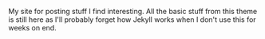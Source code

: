 <p>My site for posting stuff I find interesting. All the basic stuff from this theme is still here as I'll probably forget how Jekyll works when I don't use this for weeks on end.</p>
